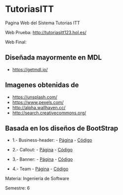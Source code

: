 # TutoriasITT
Pagina Web del Sistema Tutorias ITT

Web Prueba: http://tutoriasitt123.hol.es/

Web Final:

## Diseñada mayormente en MDL

* https://getmdl.io/


## Imagenes obtenidas de

* https://unsplash.com/
* https://www.pexels.com/
* http://alpha.wallhaven.cc/
* http://search.creativecommons.org/


## Basada en los diseños de BootStrap

* 1.- Business-header: - [Página](https://startbootstrap.com/template-overviews/business-frontpage/) - [Código](https://github.com/BlackrockDigital/startbootstrap-business-frontpage/tree/master/css)

* 2.- Callout: - [Página](https://startbootstrap.com/template-overviews/stylish-portfolio/) - [Código](https://github.com/BlackrockDigital/startbootstrap-stylish-portfolio/tree/master/css)

* 3.- Banner: - [Página](https://startbootstrap.com/template-overviews/landing-page/) - [Código](https://github.com/BlackrockDigital/startbootstrap-landing-page)

* 4.- Team  - [Página](https://blackrockdigital.github.io/startbootstrap-agency/) - [Código](https://github.com/BlackrockDigital/startbootstrap-agency/blob/master/index.html)



Materia: Ingenieria de Software

Semestre: 6
